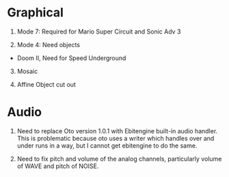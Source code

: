 # Graphical

1. Mode 7: Required for Mario Super Circuit and Sonic Adv 3

2. Mode 4: Need objects
- Doom II, Need for Speed Underground

3. Mosaic

4. Affine Object cut out




# Audio

1. Need to replace Oto version 1.0.1 with Ebitengine built-in audio handler.
This is problematic because oto uses a writer which handles over and under runs
in a way, but I cannot get ebitengine to do the same.

2. Need to fix pitch and volume of the analog channels, particularly volume of
WAVE and pitch of NOISE.

